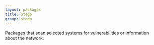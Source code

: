 ```yaml
---
layout: packages
title: Stego
group: stego
---
```


Packages that scan selected systems for vulnerabilities or information about the network.